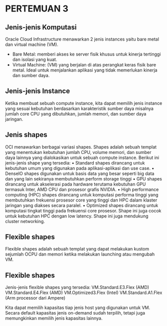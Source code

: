 # PERTEMUAN 3
## Jenis-jenis Komputasi
Oracle Cloud Infrastructure menawarkan 2 jenis instances yaitu bare metal dan virtual machine (VM).
- Bare Metal: memberi akses ke server fisik khusus untuk kinerja tertinggi dan isolasi yang kuat.
- Virtual Machine: (VM) yang berjalan di atas perangkat keras fisik bare metal. Ideal untuk menjalankan 
aplikasi yang tidak memerlukan kinerja dan sumber daya.

## Jenis-jenis Instance
Ketika membuat sebuah compute instance, kita dapat memilih jenis instance yang sesuai kebutuhan berdasarkan 
karakteristik sumber daya misalnya jumlah core CPU yang dibutuhkan, jumlah memori, dan sumber daya jaringan.

## Jenis shapes
OCI menawarkan berbagai variasi shapes. Shapes adalah sebuah templat yang menentukan kebutuhan jumlah CPU, 
volume memori, dan sumber daya lainnya yang dialokasikan untuk sebuah compute instance. Berikut ini 
jenis-jenis shape yang tersedia:
• Standard shapes
dirancang untuk kebutuhan umum yang digunakan pada aplikasi-aplikasi dan use case.
• DenseIO shapes
digunakan untuk basis data yang besar seperti big data dan yang lain sekiranya membutuhkan perform storage tinggi
• GPU shapes
dirancang untuk akselerasi pada hardware terutama kebutuhan GPU termasuk Inter, AMD CPU dan prosesor grafis NVIDIA.
• High performance computing (HPC) shapes
dirancang untuk komputasi performa tinggi yang membutuhkan frekuensi prosesor core yang tinggi dan HPC dalam klaster jaringan yang diakses secara paralel.
• Optimized shapes
dirancang untuk komputasi tingkat tinggi pada frekuensi core prosesor. Shape ini juga cocok untuk kebutuhan HPC dengan low latency. Shape ini juga mendukung cluster networking.

## Flexible shapes
Flexible shapes adalah sebuah templat yang dapat melakukan kustom sejumlah OCPU dan memori ketika melakukan 
launching atau mengubah VM.

## Flexible shapes
Jenis-jenis flexible shapes yang tersedia:
VM.Standard.E3.Flex (AMD)
VM.Standard.E4.Flex (AMD)
VM.Optimized3.Flex (Intel)
VM.Standard.A1.Flex (Arm processor dari Ampere)

Kita dapat memilih kapasitas tiap jenis host yang digunakan untuk VM. Secara default kapasitas jenis on-demand sudah terpilih, 
tetapi juga memungkinkan memilih jenis kapasitas lainnya.
